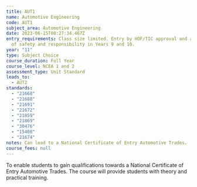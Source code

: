 ```yaml
---
title: AUT1
name: Automotive Engineering
code: AUT1
subject_area: Automotive Engineering
date: 2023-06-15T00:27:34.467Z
entry_requirements: Class size limited. Entry by HOF/TIC approval and a record
  of safety and responsibility in Years 9 and 10.
year: "11"
type: Subject Choice
course_duration: Full Year
course_level: NCEA 1 and 2
assessment_type: Unit Standard
leads_to:
  - AUT2
standards:
  - "21668"
  - "21688"
  - "21691"
  - "21672"
  - "21859"
  - "21869"
  - "30476"
  - "15408"
  - "21674"
notes: Can lead to a National Certificate of Entry Automotive Trades.
course_fees: null
---
```

To enable students to gain qualifications towards a National Certificate of Entry Automotive Trades. The course will provide students with theory and practical training.
